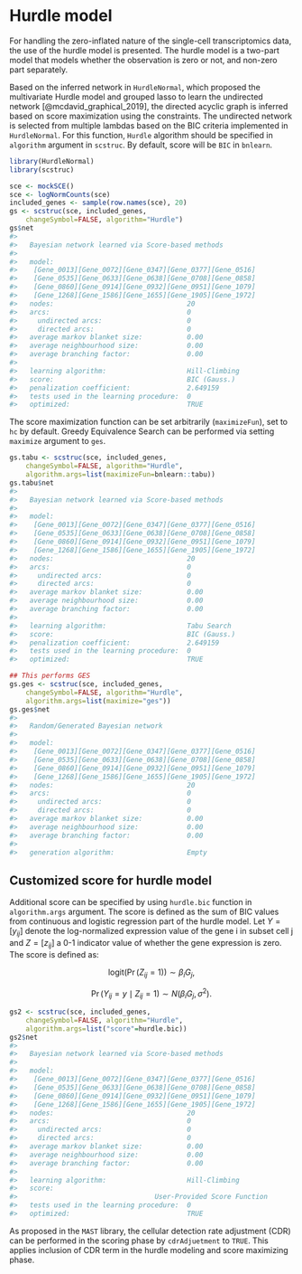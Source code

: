 # Hurdle model



For handling the zero-inflated nature of the single-cell transcriptomics data, the use of the hurdle model is presented. The hurdle model is a two-part model that models whether the observation is zero or not, and non-zero part separately.

Based on the inferred network in `HurdleNormal`, which proposed the multivariate Hurdle model and grouped lasso to learn the undirected network [@mcdavid_graphical_2019], the directed acyclic graph is inferred based on score maximization using the constraints. The undirected network is selected from multiple lambdas based on the BIC criteria implemented in `HurdleNormal`. For this function, `Hurdle` algorithm should be specified in `algorithm` argument in `scstruc`. By default, score will be `BIC` in `bnlearn`.


``` r
library(HurdleNormal)
library(scstruc)

sce <- mockSCE()
sce <- logNormCounts(sce)
included_genes <- sample(row.names(sce), 20)
gs <- scstruc(sce, included_genes,
	changeSymbol=FALSE, algorithm="Hurdle")
gs$net
#> 
#>   Bayesian network learned via Score-based methods
#> 
#>   model:
#>    [Gene_0013][Gene_0072][Gene_0347][Gene_0377][Gene_0516]
#>    [Gene_0535][Gene_0633][Gene_0638][Gene_0708][Gene_0858]
#>    [Gene_0860][Gene_0914][Gene_0932][Gene_0951][Gene_1079]
#>    [Gene_1268][Gene_1586][Gene_1655][Gene_1905][Gene_1972]
#>   nodes:                                 20 
#>   arcs:                                  0 
#>     undirected arcs:                     0 
#>     directed arcs:                       0 
#>   average markov blanket size:           0.00 
#>   average neighbourhood size:            0.00 
#>   average branching factor:              0.00 
#> 
#>   learning algorithm:                    Hill-Climbing 
#>   score:                                 BIC (Gauss.) 
#>   penalization coefficient:              2.649159 
#>   tests used in the learning procedure:  0 
#>   optimized:                             TRUE
```

The score maximization function can be set arbitrarily (`maximizeFun`), set to `hc` by default. Greedy Equivalence Search can be performed via setting `maximize` argument to `ges`.


``` r
gs.tabu <- scstruc(sce, included_genes,
    changeSymbol=FALSE, algorithm="Hurdle",
    algorithm.args=list(maximizeFun=bnlearn::tabu))
gs.tabu$net
#> 
#>   Bayesian network learned via Score-based methods
#> 
#>   model:
#>    [Gene_0013][Gene_0072][Gene_0347][Gene_0377][Gene_0516]
#>    [Gene_0535][Gene_0633][Gene_0638][Gene_0708][Gene_0858]
#>    [Gene_0860][Gene_0914][Gene_0932][Gene_0951][Gene_1079]
#>    [Gene_1268][Gene_1586][Gene_1655][Gene_1905][Gene_1972]
#>   nodes:                                 20 
#>   arcs:                                  0 
#>     undirected arcs:                     0 
#>     directed arcs:                       0 
#>   average markov blanket size:           0.00 
#>   average neighbourhood size:            0.00 
#>   average branching factor:              0.00 
#> 
#>   learning algorithm:                    Tabu Search 
#>   score:                                 BIC (Gauss.) 
#>   penalization coefficient:              2.649159 
#>   tests used in the learning procedure:  0 
#>   optimized:                             TRUE
```


``` r
## This performs GES
gs.ges <- scstruc(sce, included_genes,
    changeSymbol=FALSE, algorithm="Hurdle",
    algorithm.args=list(maximize="ges"))
gs.ges$net
#> 
#>   Random/Generated Bayesian network
#> 
#>   model:
#>    [Gene_0013][Gene_0072][Gene_0347][Gene_0377][Gene_0516]
#>    [Gene_0535][Gene_0633][Gene_0638][Gene_0708][Gene_0858]
#>    [Gene_0860][Gene_0914][Gene_0932][Gene_0951][Gene_1079]
#>    [Gene_1268][Gene_1586][Gene_1655][Gene_1905][Gene_1972]
#>   nodes:                                 20 
#>   arcs:                                  0 
#>     undirected arcs:                     0 
#>     directed arcs:                       0 
#>   average markov blanket size:           0.00 
#>   average neighbourhood size:            0.00 
#>   average branching factor:              0.00 
#> 
#>   generation algorithm:                  Empty
```


## Customized score for hurdle model

Additional score can be specified by using `hurdle.bic` function in `algorithm.args` argument. The score is defined as the sum of BIC values from continuous and logistic regression part of the hurdle model. Let $Y = [y_{ij}]$ denote the log-normalized expression value of the gene i in subset cell j and $Z = [z_{ij}]$ a 0-1 indicator value of whether the gene expression is zero. The score is defined as:

$$
\text{logit}\left(\Pr(Z_{ij} = 1)\right) \sim \beta_i G_j,
$$

$$
\Pr(Y_{ij} = y \mid Z_{ij} = 1) \sim N(\beta_i G_j, \sigma^2).
$$



``` r
gs2 <- scstruc(sce, included_genes,
	changeSymbol=FALSE, algorithm="Hurdle",
	algorithm.args=list("score"=hurdle.bic))
gs2$net
#> 
#>   Bayesian network learned via Score-based methods
#> 
#>   model:
#>    [Gene_0013][Gene_0072][Gene_0347][Gene_0377][Gene_0516]
#>    [Gene_0535][Gene_0633][Gene_0638][Gene_0708][Gene_0858]
#>    [Gene_0860][Gene_0914][Gene_0932][Gene_0951][Gene_1079]
#>    [Gene_1268][Gene_1586][Gene_1655][Gene_1905][Gene_1972]
#>   nodes:                                 20 
#>   arcs:                                  0 
#>     undirected arcs:                     0 
#>     directed arcs:                       0 
#>   average markov blanket size:           0.00 
#>   average neighbourhood size:            0.00 
#>   average branching factor:              0.00 
#> 
#>   learning algorithm:                    Hill-Climbing 
#>   score:                                 
#>                                  User-Provided Score Function 
#>   tests used in the learning procedure:  0 
#>   optimized:                             TRUE
```

As proposed in the `MAST` library, the cellular detection rate adjustment (CDR) can be performed in the scoring phase by `cdrAdjuetment` to `TRUE`. This applies inclusion of CDR term in the hurdle modeling and score maximizing phase.
